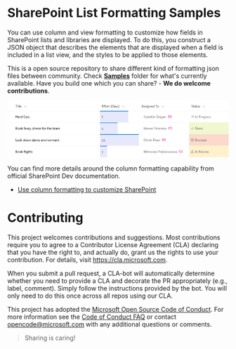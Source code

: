 # SharePoint List Formatting Samples

You can use column and view formatting to customize how fields in SharePoint lists and libraries are displayed. To do this, you construct a JSON object that describes the elements that are displayed when a field is included in a list view, and the styles to be applied to those elements.

This is a open source repository to share different kind of formatting json files between community. Check [**Samples**](./samples) folder for what's currently available. Have you build one which you can share? - **We do welcome contributions**.

![](https://github.com/SharePoint/sp-dev-docs/raw/master/docs/images/sp-columnformatting-all.png)

You can find more details around the column formatting capability from official SharePoint Dev documentation. 

- [Use column formatting to customize SharePoint](https://docs.microsoft.com/en-us/sharepoint/dev/declarative-customization/column-formatting)


# Contributing

This project welcomes contributions and suggestions.  Most contributions require you to agree to a
Contributor License Agreement (CLA) declaring that you have the right to, and actually do, grant us
the rights to use your contribution. For details, visit https://cla.microsoft.com.

When you submit a pull request, a CLA-bot will automatically determine whether you need to provide
a CLA and decorate the PR appropriately (e.g., label, comment). Simply follow the instructions
provided by the bot. You will only need to do this once across all repos using our CLA.

This project has adopted the [Microsoft Open Source Code of Conduct](https://opensource.microsoft.com/codeofconduct/).
For more information see the [Code of Conduct FAQ](https://opensource.microsoft.com/codeofconduct/faq/) or
contact [opencode@microsoft.com](mailto:opencode@microsoft.com) with any additional questions or comments.

> Sharing is caring!
